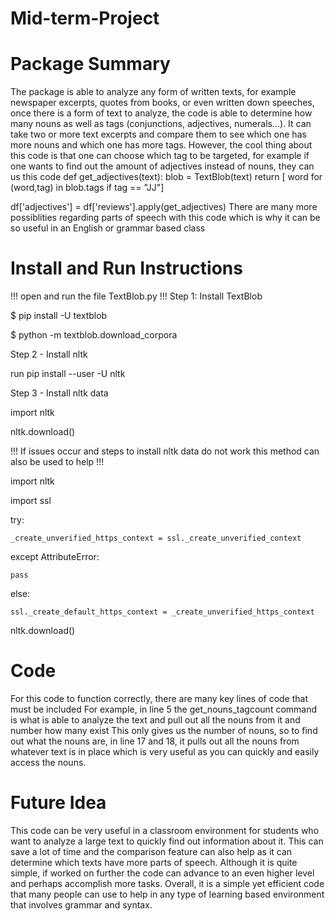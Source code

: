 # Mid-term-Project

# Package Summary
The package is able to analyze any form of written texts, for example newspaper excerpts, quotes from books, or even written down speeches, once there is a form of text to analyze, the code is able to determine how many nouns as well as tags (conjunctions, adjectives, numerals...). It can take two or more text excerpts and compare them to see which one has more nouns and which one has more tags. However, the cool thing about this code is that one can choose which tag to be targeted, for example if one wants to find out the amount of adjectives instead of nouns, they can us this code 
def get_adjectives(text):
    blob = TextBlob(text)
    return [ word for (word,tag) in blob.tags if tag == "JJ"]

df['adjectives'] = df['reviews'].apply(get_adjectives)
There are many more possiblities regarding parts of speech with this code which is why it can be so useful in an English or grammar based class

# Install and Run Instructions
!!! open and run the file TextBlob.py !!!
Step 1:
Install TextBlob

$ pip install -U textblob

$ python -m textblob.download_corpora

Step 2 - Install nltk

run pip install --user -U nltk

Step 3 - Install nltk data

import nltk

nltk.download()

!!! If issues occur and steps to install nltk data do not work this method can also be used to help !!!

import nltk

import ssl

try:
    
    _create_unverified_https_context = ssl._create_unverified_context

except AttributeError:
    
    pass

else:
    
    ssl._create_default_https_context = _create_unverified_https_context

nltk.download()
# Code
For this code to function correctly, there are many key lines of code that must be included
For example, in line 5 the get_nouns_tagcount command is what is able to analyze the text and pull out all the nouns from it and number how many exist
This only gives us the number of nouns, so to find out what the nouns are, in line 17 and 18, it pulls out all the nouns from whatever text is in place which is very useful as you can quickly and easily access the nouns.
# Future Idea
This code can be very useful in a classroom environment for students who want to analyze a large text to quickly find out information about it. This can save a lot of time and the comparison feature can also help as it can determine which texts have more parts of speech. Although it is quite simple, if worked on further the code can advance to an even higher level and perhaps accomplish more tasks. Overall, it is a simple yet efficient code that many people can use to help in any type of learning based environment that involves grammar and syntax.
